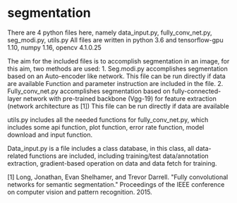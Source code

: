 # segmentation
There are 4 python files here, namely data_input.py, fully_conv_net.py, seg_modi.py, utils.py
All files are written in python 3.6 and tensorflow-gpu 1.10, numpy 1.16, opencv 4.1.0.25

The aim for the included files is to accomplish segmentation in an image, for this aim, two methods are used:
    1. Seg.modi.py accomplishes segmentation based on an Auto-encoder like network. 
This file can be run directly if data are available
Function and parameter instruction are included in the file.
    2. Fully_conv_net.py accomplishes segmentation based on fully-connected-layer network with pre-trained backbone (Vgg-19) for feature extraction (network architecture as [1])
This file can be run directly if data are available

utils.py includes all the needed functions for fully_conv_net.py, which includes some api function, plot function, error rate function, model download and input function.

Data_input.py is a file includes a class database, in this class, all data-related functions are included, including training/test data/annotation extraction, gradient-based operation on data and data fetch for training.  

[1] Long, Jonathan, Evan Shelhamer, and Trevor Darrell. "Fully convolutional networks for semantic segmentation." Proceedings of the IEEE conference on computer vision and pattern recognition. 2015. 

